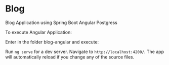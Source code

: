 # Blog
Blog Application using Spring Boot Angular Postgress

To execute Angular Application:

Enter in the folder blog-angular and execute:

Run `ng serve` for a dev server. Navigate to `http://localhost:4200/`. The app will automatically reload if you change any of the source files.
